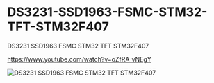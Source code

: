 # DS3231-SSD1963-FSMC-STM32-TFT-STM32F407
DS3231 SSD1963 FSMC STM32 TFT STM32F407

https://www.youtube.com/watch?v=oZfRA_vNEgY

![DS3231 SSD1963 FSMC STM32 TFT STM32F407](https://user-images.githubusercontent.com/31142397/222004554-fcf44a9b-9910-4aae-bfbc-4af9ab299af7.jpg)

